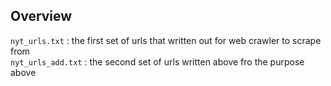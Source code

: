 ## **Overview**  
`nyt_urls.txt` : the first set of urls that written out for web crawler to scrape from  
`nyt_urls_add.txt` : the second set of urls written above fro the purpose above
